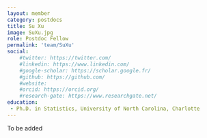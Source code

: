 ```yaml
---
layout: member
category: postdocs
title: Su Xu
image: SuXu.jpg
role: Postdoc Fellow
permalink: 'team/SuXu'
social:
    #twitter: https://twitter.com/
    #linkedin: https://www.linkedin.com/
    #google-scholar: https://scholar.google.fr/
    #github: https://github.com/
    #website:
    #orcid: https://orcid.org/
    #research-gate: https://www.researchgate.net/
education:
 - Ph.D. in Statistics, University of North Carolina, Charlotte
---
```


To be added
